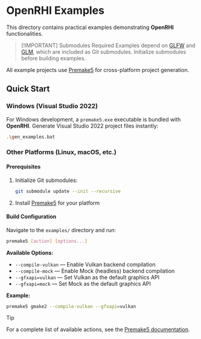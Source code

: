 # OpenRHI Examples

This directory contains practical examples demonstrating **OpenRHI** functionalities.

> [!IMPORTANT] Submodules Required
> Examples depend on [GLFW](https://github.com/glfw/glfw) and [GLM](https://github.com/g-truc/glm), which are included as Git submodules. Initialize submodules before building examples.

All example projects use [Premake5](https://premake.github.io/) for cross-platform project generation.

## Quick Start

### Windows (Visual Studio 2022)
For Windows development, a `premake5.exe` executable is bundled with **OpenRHI**. Generate Visual Studio 2022 project files instantly:

```bash
.\gen_examples.bat
```

### Other Platforms (Linux, macOS, etc.)

#### Prerequisites
1. Initialize Git submodules:
   ```bash
   git submodule update --init --recursive
   ```
2. Install [Premake5](https://premake.github.io/) for your platform

#### Build Configuration
Navigate to the `examples/` directory and run:
```bash
premake5 [action] [options...]
```

**Available Options:**
- `--compile-vulkan` — Enable Vulkan backend compilation
- `--compile-mock` — Enable Mock (headless) backend compilation  
- `--gfxapi=vulkan` — Set Vulkan as the default graphics API
- `--gfxapi=mock` — Set Mock as the default graphics API

**Example:**
```bash
premake5 gmake2 --compile-vulkan --gfxapi=vulkan
```

> [!TIP]
> For a complete list of available actions, see the [Premake5 documentation](https://premake.github.io/docs/Using-Premake/).
